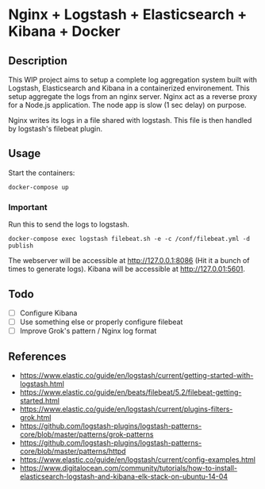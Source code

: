 Nginx + Logstash + Elasticsearch + Kibana + Docker
==================================================

## Description

This WIP project aims to setup a complete log aggregation system
built with Logstash, Elasticsearch and Kibana in a containerized
environement.
This setup aggregate the logs from an nginx server. Nginx act as a
reverse proxy for a Node.js application.
The node app is slow (1 sec delay) on purpose.

Nginx writes its logs in a file shared with logstash. This file is then
handled by logstash's filebeat plugin.

## Usage

Start the containers:

```
docker-compose up
```

### Important

Run this to send the logs to logstash.
```
docker-compose exec logstash filebeat.sh -e -c /conf/filebeat.yml -d publish
```

The webserver will be accessible at http://127.0.0.1:8086 (Hit it a
bunch of times to generate logs).
Kibana will be accessible at http://127.0.01:5601.


## Todo

- [ ] Configure Kibana
- [ ] Use something else or properly configure filebeat
- [ ] Improve Grok's pattern / Nginx log format

## References
- https://www.elastic.co/guide/en/logstash/current/getting-started-with-logstash.html
- https://www.elastic.co/guide/en/beats/filebeat/5.2/filebeat-getting-started.html
- https://www.elastic.co/guide/en/logstash/current/plugins-filters-grok.html
- https://github.com/logstash-plugins/logstash-patterns-core/blob/master/patterns/grok-patterns
- https://github.com/logstash-plugins/logstash-patterns-core/blob/master/patterns/httpd
- https://www.elastic.co/guide/en/logstash/current/config-examples.html
- https://www.digitalocean.com/community/tutorials/how-to-install-elasticsearch-logstash-and-kibana-elk-stack-on-ubuntu-14-04
